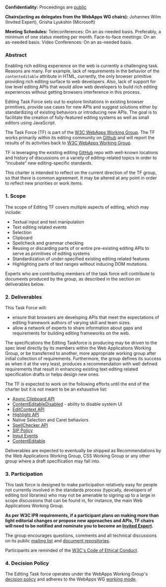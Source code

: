 
**Confidentiality:** Proceedings are [public](https://www.w3.org/2005/10/Process-20051014/comm.html#confidentiality-levels)

**Chairs(acting as delegates from the WebApps WG chairs):** Johannes Wilm (Invited Expert), Grisha Lyukshin (Microsoft)

**Meeting Schedules:** Teleconferences: On an as-needed basis. Preferably, a minimum of one status meeting per month. Face-to-face meetings: On an as-needed basis. Video Conferences: On an as-needed basis.

### Abstract

Enabling rich editing experience on the web is currently a challenging task. Reasons are many. For example, lack of requirements in the behavior of the `contenteditable` attribute in HTML, currently, the only browser primitive providing rich editing surface to web developers. Also, lack of support for low level editing APIs that would allow web developers to build rich editing experiences without getting browsers interference in this process.

Editing Task Force sets out to explore limitations in existing browser primitives, provide use cases for new APIs and suggest solutions either by standardizing of existing behaviors or introducing new APIs. The goal is to facilitate the creation of fully-featured editing systems as well as small editors using JavaScript.

The Task Force (TF) is part of the [W3C WebApps Working Group](https://w3c.github.io/webappswg/). The TF works primarily within its editing community on [Github](https://github.com/w3c/editing) and will report the results of its activities back to [W3C WebApps Working Group](https://www.w3.org/2019/webapps/).

TF is leveraging the existing editing [GitHub](https://github.com/w3c/editing) repo with well-known locations and history of discussions on a variety of editing-related topics in order to “incubate” new editing-specific standards.

This charter is intended to reflect on the current direction of the TF group, so that there is common agreement. It may be altered at any point in order to reflect new priorities or work items.

### 1. Scope

The scope of Editing TF covers multiple aspects of editing, which may include:

- Textual input and text manipulation
- Text editing related events
- Selection
- Clipboard
- Spellcheck and grammar checking
- Reusing or discarding parts of or entire pre-existing editing APIs to serve as primitives of editing systems
- Standardization of under-specified existing editing related features
- Highlighting parts of text ranges without inducing DOM mutations.

Experts who are contributing members of the task force will contribute to documents produced by the group, as described in the section on deliverables below.

### 2. Deliverables

This Task Force will:

- ensure that browsers are developing APIs that meet the expectations of editing framework authors of varying skill and team sizes.
- allow a network of experts to share information about gaps and requirements for building editing frameworks on the web.

The specifications the Editing Taskforce is producing may be driven to the spec level directly by its members within the Web Applications Working Group, or be transferred to another, more appropriate working group after initial collection of requirements. Furthermore, the group defines its success as when it at the very least, produces a recommendation with well defined requirements that result in enhancing existing text editing related specification drafts or helps design new ones.

The TF is expected to work on the following efforts until the end of the charter but it is not meant to be an exhaustive list:

- [Async Clipboard API](https://bugs.chromium.org/p/chromium/issues/detail?id=931839)
- [ContentEditableDisabled](http://w3c.github.io/editing/docs/contentEditableDisabled/) - ability to disable system UI
- [EditContext API](https://github.com/MicrosoftEdge/MSEdgeExplainers/blob/master/EditContext/explainer.md)
- [Highlight API](https://github.com/MicrosoftEdge/MSEdgeExplainers/blob/master/highlight/explainer.md)
- Native Selection and Caret behaviors
- [SpellChecker API](https://github.com/w3c/editing/issues/166)
- [SIP Policy](https://github.com/whatwg/html/issues/4876)
- [Input Events](https://www.w3.org/TR/input-events-1/)
- [ContentEditable](https://w3c.github.io/contentEditable/)

Deliverables are expected to eventually be shipped as Recommendations by the Web Applications Working Group, CSS Working Group or any other group where a draft specification may fall into.

### 3. Participation

This task force is designed to make participation relatively easy for people not currently involved in the standards process (typically, developers of editing tool libraries) who may not be amenable to signing up to a large in scope discussions that can be found in, for instance, the main Web Applications Working Group.

**As per W3C IPR requirements, if a participant plans on making more than light editorial changes or propose new approaches and APIs, TF chairs will need to be notified and nominate you to become an [Invited Expert](https://www.w3.org/participate/invited-experts/).**

The group encourages questions, comments and all technical discussions on its public [mailing list](https://lists.w3.org/Archives/Public/public-editing-tf/) and [document repositories](https://github.com/w3c/editing).

Participants are reminded of the [W3C's Code of Ethical Conduct](https://www.w3.org/Consortium/cepc/).

### 4. Decision Policy

The Editing Task force operates under the WebApps Working Group's [decision policy](https://www.w3.org/2019/05/webapps-charter.html#decisions) and adheres to the WebApps WG [working mode](https://www.w3.org/2019/05/webapps-charter.html#working-mode).
